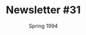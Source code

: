 ---
title: "Newsletter #31"
date: "Spring 1994"
pdf: "https://archive.org/details/interspecies-communication-newsletter-0031"
---